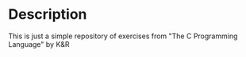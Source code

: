 # Description
This is just a simple repository of exercises from "The C Programming Language"
by K&R
